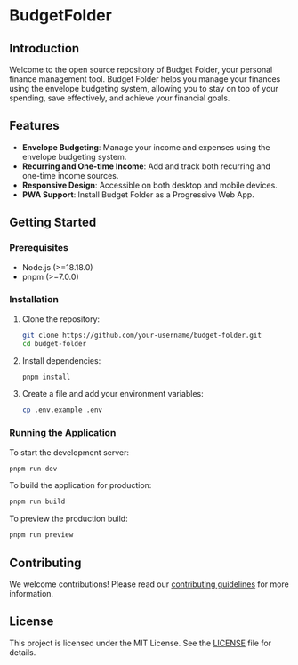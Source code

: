 # BudgetFolder

## Introduction

Welcome to the open source repository of Budget Folder, your personal finance management tool. Budget Folder helps you manage your finances using the envelope budgeting system, allowing you to stay on top of your spending, save effectively, and achieve your financial goals.

## Features

- **Envelope Budgeting**: Manage your income and expenses using the envelope budgeting system.
- **Recurring and One-time Income**: Add and track both recurring and one-time income sources.
- **Responsive Design**: Accessible on both desktop and mobile devices.
- **PWA Support**: Install Budget Folder as a Progressive Web App.

## Getting Started

### Prerequisites

- Node.js (>=18.18.0)
- pnpm (>=7.0.0)

### Installation

1. Clone the repository:

   ```sh
   git clone https://github.com/your-username/budget-folder.git
   cd budget-folder
   ```

2. Install dependencies:

   ```sh
   pnpm install
   ```

3. Create a file and add your environment variables:
   ```sh
   cp .env.example .env
   ```

### Running the Application

To start the development server:

```sh
pnpm run dev
```

To build the application for production:

```sh
pnpm run build
```

To preview the production build:

```sh
pnpm run preview
```

## Contributing

We welcome contributions! Please read our [contributing guidelines](CONTRIBUTING.md) for more information.

## License

This project is licensed under the MIT License. See the [LICENSE](LICENSE) file for details.
